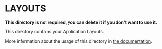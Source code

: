 # LAYOUTS

**This directory is not required, you can delete it if you don't want to use it.**

This directory contains your Application Layouts.

More information about the usage of this directory in [the
documentation](https://nuxtjs.org/guide/views#layouts).
